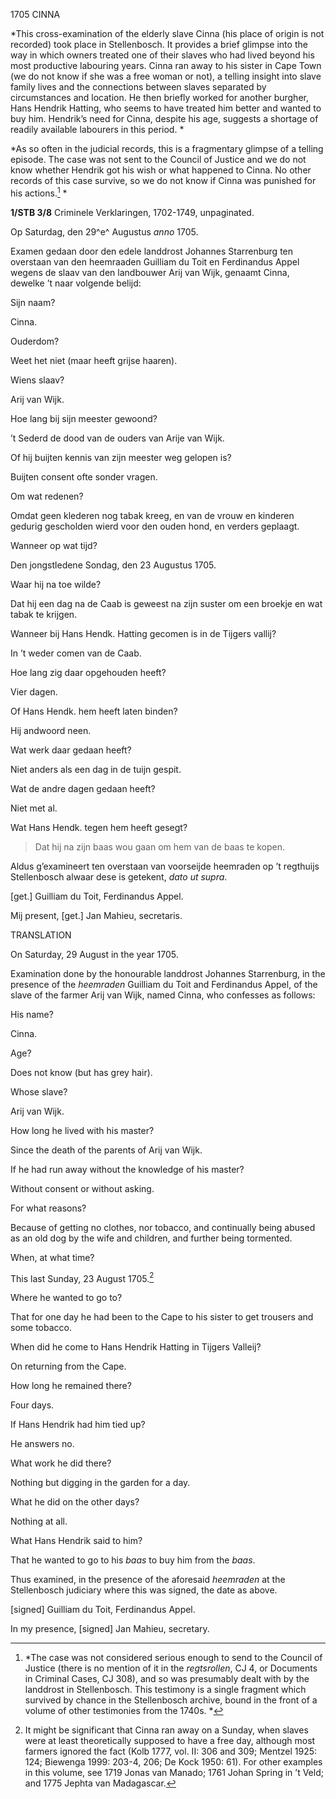 1705 CINNA

*This cross-examination of the elderly slave Cinna (his place of origin
is not recorded) took place in Stellenbosch. It provides a brief glimpse
into the way in which owners treated one of their slaves who had lived
beyond his most productive labouring years. Cinna ran away to his sister
in Cape Town (we do not know if she was a free woman or not), a telling
insight into slave family lives and the connections between slaves
separated by circumstances and location. He then briefly worked for
another burgher, Hans Hendrik Hatting, who seems to have treated him
better and wanted to buy him. Hendrik’s need for Cinna, despite his age,
suggests a shortage of readily available labourers in this period. *

*As so often in the judicial records, this is a fragmentary glimpse of a
telling episode. The case was not sent to the Council of Justice and we
do not know whether Hendrik got his wish or what happened to Cinna. No
other records of this case survive, so we do not know if Cinna was
punished for his actions.[^1] *

**1/STB 3/8** Criminele Verklaringen, 1702-1749, unpaginated.

Op Saturdag, den 29^e^ Augustus *anno* 1705.

Examen gedaan door den edele landdrost Johannes Starrenburg ten
overstaan van den heemraaden Guilliam du Toit en Ferdinandus Appel
wegens de slaav van den landbouwer Arij van Wijk, genaamt Cinna, dewelke
’t naar volgende belijd:

Sijn naam?

Cinna.

Ouderdom?

Weet het niet (maar heeft grijse haaren).

Wiens slaav?

Arij van Wijk.

Hoe lang bij sijn meester gewoond?

’t Sederd de dood van de ouders van Arije van Wijk.

Of hij buijten kennis van zijn meester weg gelopen is?

Buijten consent ofte sonder vragen.

Om wat redenen?

Omdat geen klederen nog tabak kreeg, en van de vrouw en kinderen gedurig
gescholden wierd voor den ouden hond, en verders geplaagt.

Wanneer op wat tijd?

Den jongstledene Sondag, den 23 Augustus 1705.

Waar hij na toe wilde?

Dat hij een dag na de Caab is geweest na zijn suster om een broekje en
wat tabak te krijgen.

Wanneer bij Hans Hendk. Hatting gecomen is in de Tijgers vallij?

In ’t weder comen van de Caab.

Hoe lang zig daar opgehouden heeft?

Vier dagen.

Of Hans Hendk. hem heeft laten binden?

Hij andwoord neen.

Wat werk daar gedaan heeft?

Niet anders als een dag in de tuijn gespit.

Wat de andre dagen gedaan heeft?

Niet met al.

Wat Hans Hendk. tegen hem heeft gesegt?

> Dat hij na zijn baas wou gaan om hem van de baas te kopen.

Aldus g’examineert ten overstaan van voorseijde heemraden op ’t
regthuijs Stellenbosch alwaar dese is getekent, *dato ut supra*.

\[get.\] Guilliam du Toit, Ferdinandus Appel.

Mij present, \[get.\] Jan Mahieu, secretaris.

TRANSLATION

On Saturday, 29 August in the year 1705.

Examination done by the honourable landdrost Johannes Starrenburg, in
the presence of the *heemraden* Guilliam du Toit and Ferdinandus Appel,
of the slave of the farmer Arij van Wijk, named Cinna, who confesses as
follows:

His name?

Cinna.

Age?

Does not know (but has grey hair).

Whose slave?

Arij van Wijk.

How long he lived with his master?

Since the death of the parents of Arij van Wijk.

If he had run away without the knowledge of his master?

Without consent or without asking.

For what reasons?

Because of getting no clothes, nor tobacco, and continually being abused
as an old dog by the wife and children, and further being tormented.

When, at what time?

This last Sunday, 23 August 1705.[^2]

Where he wanted to go to?

That for one day he had been to the Cape to his sister to get trousers
and some tobacco.

When did he come to Hans Hendrik Hatting in Tijgers Valleij?

On returning from the Cape.

How long he remained there?

Four days.

If Hans Hendrik had him tied up?

He answers no.

What work he did there?

Nothing but digging in the garden for a day.

What he did on the other days?

Nothing at all.

What Hans Hendrik said to him?

That he wanted to go to his *baas* to buy him from the *baas*.

Thus examined, in the presence of the aforesaid *heemraden* at the
Stellenbosch judiciary where this was signed, the date as above.

\[signed\] Guilliam du Toit, Ferdinandus Appel.

In my presence, \[signed\] Jan Mahieu, secretary.

[^1]:  *The case was not considered serious enough to send to the
    Council of Justice (there is no mention of it in the *regtsrollen*,
    CJ 4, or Documents in Criminal Cases, CJ 308), and so was presumably
    dealt with by the landdrost in Stellenbosch. This testimony is a
    single fragment which survived by chance in the Stellenbosch
    archive, bound in the front of a volume of other testimonies from
    the 1740s. *

[^2]:  It might be significant that Cinna ran away on a Sunday, when
    slaves were at least theoretically supposed to have a free day,
    although most farmers ignored the fact (Kolb 1777, vol. II: 306 and
    309; Mentzel 1925: 124; Biewenga 1999: 203-4, 206; De Kock 1950:
    61). For other examples in this volume, see 1719 Jonas van Manado;
    1761 Johan Spring in ’t Veld; and 1775 Jephta van Madagascar.
